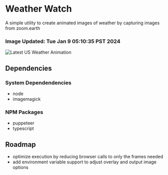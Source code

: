 # Weather Watch

A simple utility to create animated images of weather by capturing images from zoom.earth

### Image Updated: Tue Jan  9 05:10:35 PST 2024

![Latest US Weather Animation](animations/2024-01-09.webp)

## Dependencies
### System Dependendencies
* node
* imagemagick
### NPM Packages
* puppeteer
* typescript

## Roadmap
* optimize execution by reducing browser calls to only the frames needed
* add environment variable support to adjust overlay and output image options

